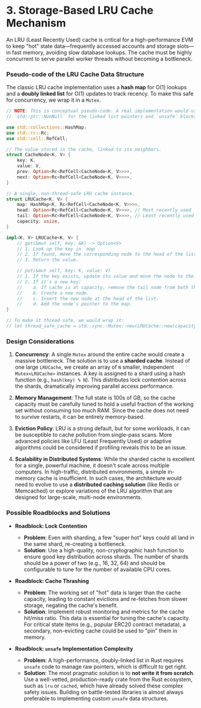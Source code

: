 # 3. Storage-Based LRU Cache Mechanism

An LRU (Least Recently Used) cache is critical for a high-performance EVM to keep "hot" state data—frequently accessed accounts and storage slots—in fast memory, avoiding slow database lookups. The cache must be highly concurrent to serve parallel worker threads without becoming a bottleneck.

### Pseudo-code of the LRU Cache Data Structure

The classic LRU cache implementation uses a **hash map** for O(1) lookups and a **doubly linked list** for O(1) updates to track recency. To make this safe for concurrency, we wrap it in a `Mutex`.

```rust
// NOTE: This is conceptual pseudo-code. A real implementation would use
// `std::ptr::NonNull` for the linked list pointers and `unsafe` blocks.

use std::collections::HashMap;
use std::rc::Rc;
use std::cell::RefCell;

// The value stored in the cache, linked to its neighbors.
struct CacheNode<K, V> {
    key: K,
    value: V,
    prev: Option<Rc<RefCell<CacheNode<K, V>>>>,
    next: Option<Rc<RefCell<CacheNode<K, V>>>>,
}

// A single, non-thread-safe LRU cache instance.
struct LRUCache<K, V> {
    map: HashMap<K, Rc<RefCell<CacheNode<K, V>>>>,
    head: Option<Rc<RefCell<CacheNode<K, V>>>>, // Most recently used
    tail: Option<Rc<RefCell<CacheNode<K, V>>>>, // Least recently used
    capacity: usize,
}

impl<K, V> LRUCache<K, V> {
    // get(&mut self, key: &K) -> Option<V>
    // 1. Look up the key in `map`.
    // 2. If found, move the corresponding node to the head of the list.
    // 3. Return the value.

    // put(&mut self, key: K, value: V)
    // 1. If the key exists, update its value and move the node to the head.
    // 2. If it's a new key:
    //    a. If cache is at capacity, remove the tail node from both the list and the map.
    //    b. Create a new node.
    //    c. Insert the new node at the head of the list.
    //    d. Add the node's pointer to the map.
}

// To make it thread-safe, we would wrap it:
// let thread_safe_cache = std::sync::Mutex::new(LRUCache::new(capacity));
```

### Design Considerations

1.  **Concurrency**: A single `Mutex` around the entire cache would create a massive bottleneck. The solution is to use a **sharded cache**. Instead of one large `LRUCache`, we create an array of `N` smaller, independent `Mutex<LRUCache>` instances. A key is assigned to a shard using a hash function (e.g., `hash(key) % N`). This distributes lock contention across the shards, dramatically improving parallel access performance.

2.  **Memory Management**: The full state is 100s of GB, so the cache capacity must be carefully tuned to hold a useful fraction of the working set without consuming too much RAM. Since the cache does not need to survive restarts, it can be entirely memory-based.

3.  **Eviction Policy**: LRU is a strong default, but for some workloads, it can be susceptible to cache pollution from single-pass scans. More advanced policies like LFU (Least Frequently Used) or adaptive algorithms could be considered if profiling reveals this to be an issue.

4.  **Scalability in Distributed Systems**: While the sharded cache is excellent for a single, powerful machine, it doesn't scale across multiple computers. In high-traffic, distributed environments, a simple in-memory cache is insufficient. In such cases, the architecture would need to evolve to use a **distributed caching solution** (like Redis or Memcached) or explore variations of the LRU algorithm that are designed for large-scale, multi-node environments.

### Possible Roadblocks and Solutions

  * **Roadblock: Lock Contention**

      * **Problem**: Even with sharding, a few "super hot" keys could all land in the same shard, re-creating a bottleneck.
      * **Solution**: Use a high-quality, non-cryptographic hash function to ensure good key distribution across shards. The number of shards should be a power of two (e.g., 16, 32, 64) and should be configurable to tune for the number of available CPU cores.

  * **Roadblock: Cache Thrashing**

      * **Problem**: The working set of "hot" data is larger than the cache capacity, leading to constant evictions and re-fetches from slower storage, negating the cache's benefit.
      * **Solution**: Implement robust monitoring and metrics for the cache hit/miss ratio. This data is essential for tuning the cache's capacity. For critical state items (e.g., popular ERC20 contract metadata), a secondary, non-evicting cache could be used to "pin" them in memory.

  * **Roadblock: `unsafe` Implementation Complexity**

      * **Problem**: A high-performance, doubly-linked list in Rust requires `unsafe` code to manage raw pointers, which is difficult to get right.
      * **Solution**: The most pragmatic solution is to **not write it from scratch**. Use a well-vetted, production-ready crate from the Rust ecosystem, such as `lru` or `cached`, which have already solved these complex safety issues. Building on battle-tested libraries is almost always preferable to implementing custom `unsafe` data structures.
